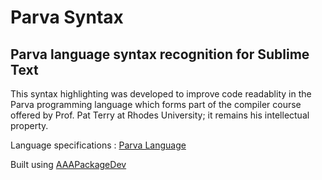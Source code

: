# Parva Syntax
Parva language syntax recognition for Sublime Text
-----------

This syntax highlighting was developed to improve code readablity in the Parva programming language which forms part of the compiler course offered by Prof. Pat Terry at Rhodes University; it remains his intellectual property.

Language specifications : [Parva Language](http://www.cs.ru.ac.za/courses/CSc301/Translators/parva.htm)

Built using [AAAPackageDev](https://github.com/SublimeText/AAAPackageDev)
